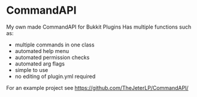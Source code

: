 CommandAPI
================================
My own made CommandAPI for Bukkit Plugins
Has multiple functions such as:
- multiple commands in one class
- automated help menu
- automated permission checks
- automated arg flags
- simple to use
- no editing of plugin.yml required


For an example project see https://github.com/TheJeterLP/CommandAPI/
